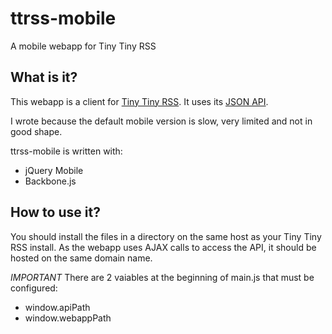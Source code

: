 ttrss-mobile
============

A mobile webapp for Tiny Tiny RSS

What is it?
-----------

This webapp is a client for [Tiny Tiny RSS](http://tt-rss.org).
It uses its [JSON API](http://tt-rss.org/redmine/projects/tt-rss/wiki/JsonApiReference).

I wrote because the default mobile version is slow, very limited and not in good shape.

ttrss-mobile is written with:
 * jQuery Mobile
 * Backbone.js

How to use it?
--------------

You should install the files in a directory on the same host as your Tiny Tiny RSS install. As the webapp uses AJAX calls to access the API, it should be hosted on the same domain name.

*IMPORTANT*
There are 2 vaiables at the beginning of main.js that must be configured:
 * window.apiPath
 * window.webappPath
